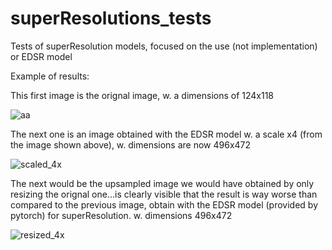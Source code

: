 # superResolutions_tests
Tests of superResolution models, focused on the use (not implementation) or EDSR model

Example of results:

This first image is the orignal image, w. a dimensions of 124x118 

![aa](https://user-images.githubusercontent.com/69788614/176034546-8ee2ae94-3ed8-4952-bdd7-bb237738ad2f.png)

The next one is an image obtained with the EDSR model w. a scale x4 (from the image shown above), w. dimensions are now 496x472

![scaled_4x](https://user-images.githubusercontent.com/69788614/176034779-437c3d54-9ae8-43b5-bc55-fbf2963e4eb0.png)

The next would be the upsampled image we would have obtained by only resizing the orignal one...is clearly visible that the result is way worse than compared to the previous image, obtain with the EDSR model (provided by pytorch) for superResolution. w. dimensions 496x472

![resized_4x](https://user-images.githubusercontent.com/69788614/176035357-61e47288-20ae-4ee6-b84d-32c578ad99bb.png)


